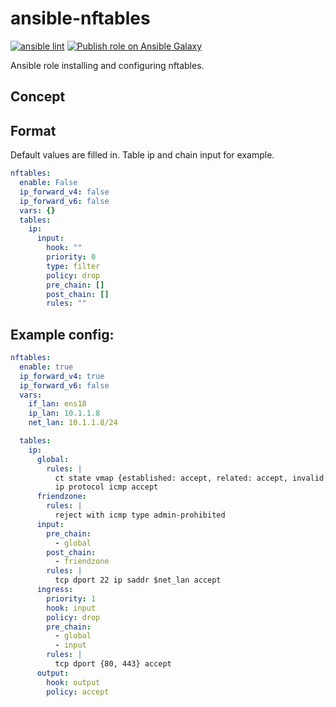 # ansible-nftables

[![ansible lint](https://github.com/aurxl/ansible-nftables/actions/workflows/ansible-lint.yml/badge.svg)](https://github.com/aurxl/ansible-nftables/actions/workflows/ansible-lint.yml)
[![Publish role on Ansible Galaxy](https://github.com/aurxl/ansible-nftables/actions/workflows/push_to_galaxy.yml/badge.svg)](https://github.com/aurxl/ansible-nftables/actions/workflows/push_to_galaxy.yml)

Ansible role installing and configuring nftables.

## Concept


## Format
Default values are filled in. Table ip and chain input for example.
```yaml
nftables:
  enable: False
  ip_forward_v4: false
  ip_forward_v6: false
  vars: {}
  tables:
    ip:
      input:
        hook: ""
        priority: 0
        type: filter
        policy: drop
        pre_chain: []
        post_chain: []
        rules: ""
```

## Example config:
```yaml
nftables:
  enable: true
  ip_forward_v4: true
  ip_forward_v6: false
  vars:
    if_lan: ens18
    ip_lan: 10.1.1.8
    net_lan: 10.1.1.8/24

  tables:
    ip:
      global:
        rules: |
          ct state vmap {established: accept, related: accept, invalid: drop}
          ip protocol icmp accept
      friendzone:
        rules: |  
          reject with icmp type admin-prohibited
      input:
        pre_chain:
          - global
        post_chain:
          - friendzone
        rules: |
          tcp dport 22 ip saddr $net_lan accept
      ingress:
        priority: 1
        hook: input
        policy: drop
        pre_chain:
          - global
          - input
        rules: |
          tcp dport {80, 443} accept
      output:
        hook: output
        policy: accept
```
